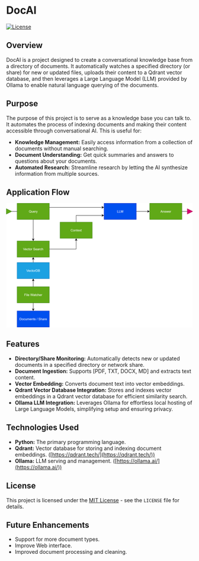 # DocAI

[![License](https://img.shields.io/badge/License-MIT-yellow.svg)](MIT) <!-- Replace with your actual license -->

## Overview

DocAI is a project designed to create a conversational knowledge base from a directory of documents. It automatically watches a specified directory (or share) for new or updated files, uploads their content to a Qdrant vector database, and then leverages a Large Language Model (LLM) provided by Ollama to enable natural language querying of the documents.

## Purpose

The purpose of this project is to serve as a knowledge base you can talk to. It automates the process of indexing documents and making their content accessible through conversational AI. This is useful for:

*   **Knowledge Management:** Easily access information from a collection of documents without manual searching.
*   **Document Understanding:** Get quick summaries and answers to questions about your documents.
*   **Automated Research:** Streamline research by letting the AI synthesize information from multiple sources.

## Application Flow

![application flow](./flow.svg)

## Features

*   **Directory/Share Monitoring:** Automatically detects new or updated documents in a specified directory or network share.
*   **Document Ingestion:**  Supports [PDF, TXT, DOCX, MD] and extracts text content.
*   **Vector Embedding:** Converts document text into vector embeddings.
*   **Qdrant Vector Database Integration:** Stores and indexes vector embeddings in a Qdrant vector database for efficient similarity search.
*   **Ollama LLM Integration:** Leverages Ollama for effortless local hosting of Large Language Models, simplifying setup and ensuring privacy.

## Technologies Used

*   **Python:** The primary programming language.
*   **Qdrant:** Vector database for storing and indexing document embeddings. ([https://qdrant.tech/](https://qdrant.tech/))
*   **Ollama:**  LLM serving and management. ([https://ollama.ai/](https://ollama.ai/))

## License

This project is licensed under the [MIT License](LICENSE) - see the `LICENSE` file for details.

## Future Enhancements

*   Support for more document types.
*   Improve Web interface.
*   Improved document processing and cleaning.